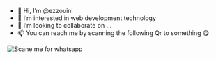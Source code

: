 - 👋 Hi, I’m @ezzouini
- 👀 I’m interested in web development technology
- 💞️ I’m looking to collaborate on ...
- 📫 You can reach me by scanning the following Qr to something 😋

![Scane me for whatsapp](https://drive.google.com/uc?id=10QRZbSQq4QOfA9o4WS3DDgRzNjQ9k2rU)


<!---
ezzouini/ezzouini is a ✨ special ✨ repository because its `README.md` (this file) appears on your GitHub profile.
You can click the Preview link to take a look at your changes.
--->
